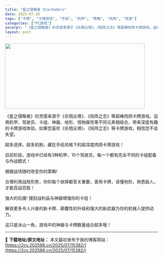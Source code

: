 ```yaml
---
title: "星之侵略者 StarVaders"
date: 2025-07-26
tags: ["卡牌", "卡牌游戏", "手绘", "机甲", "策略", "肉鸽", "驾驶"]
categories: ["PC游戏"]
excerpt: "《星之侵略者》的灵感来源于《杀戮尖塔》、《陷阵之志》等超棒肉鸽卡牌游戏。运用机甲、驾驶员、卡组、神器、地形、怪物属性等不同元素相结合，带来深度有趣的卡牌游戏体验。如果您喜欢《杀戮尖塔》、《陷阵之志》等卡牌游戏，相信您不会失望。 超多选择，超多机制，藏在手绘风格下的超深度肉鸽卡牌游戏！ 目前阶段，游戏&hellip;"
layout: post
---
```


<img class="aligncenter size-full wp-image-15319" src="https://2cy.202588.cn/wp-content/uploads/2025/07/2025072610455134.webp" alt="" width="460" height="215" />

《星之侵略者》的灵感来源于《杀戮尖塔》、《陷阵之志》等超棒肉鸽卡牌游戏。运用机甲、驾驶员、卡组、神器、地形、怪物属性等不同元素相结合，带来深度有趣的卡牌游戏体验。如果您喜欢《杀戮尖塔》、《陷阵之志》等卡牌游戏，相信您不会失望。

超多选择，超多机制，藏在手绘风格下的超深度肉鸽卡牌游戏！

目前阶段，游戏中已经有3种机甲，10个驾驶员，每一个都有完全不同的卡组配备与作战模式！

根据战场随时改变你的策略!

合理利用战局形势，你的每个抉择都至关重要，善用卡牌，读懂地形，熟悉敌人，才能百战百胜！

强大的后援! 搜刮战利品与神器增强你的卡组！

解锁更多令人兴奋的新卡牌、颠覆性的升级和强大的新武器为你的机械人提供动力。

这只是冰山一角，游戏中的神器与卡牌数量组合超多哦！

---
📖 **下载地址/原文地址：** 本文最初发布于我的博客网站：[https://2cy.202588.cn/2025/07/15382/](https://2cy.202588.cn/2025/07/15382/)
